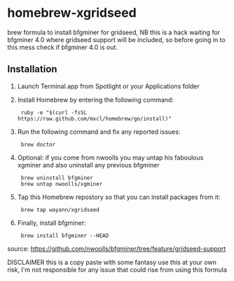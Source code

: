 homebrew-xgridseed
==================

brew formula to install bfgminer for gridseed, NB this is a hack waiting for bfgminer 4.0 where gridseed support will be included, so before going in to this mess check if bfgminer 4.0 is out.

Installation
------------
1. Launch Terminal.app from Spotlight or your Applications folder
2. Install Homebrew by entering the following command:

        ruby -e "$(curl -fsSL https://raw.github.com/mxcl/homebrew/go/install)"

3. Run the following command and fix any reported issues:

        brew doctor

3. Optional: if you come from nwoolls you may untap his faboulous xgminer and also uninstall any previous bfgminer

        brew uninstall bfgminer
        brew untap nwoolls/xgminer

3. Tap this Homebrew repostory so that you can install packages from it:

        brew tap wayann/xgridseed
        
4. Finally, install bfgminer:


        brew install bfgminer --HEAD

source:
https://github.com/nwoolls/bfgminer/tree/feature/gridseed-support

DISCLAIMER
this is a copy paste with some fantasy use this at your own risk, I'm not responsible for any issue that could rise from using this formula
